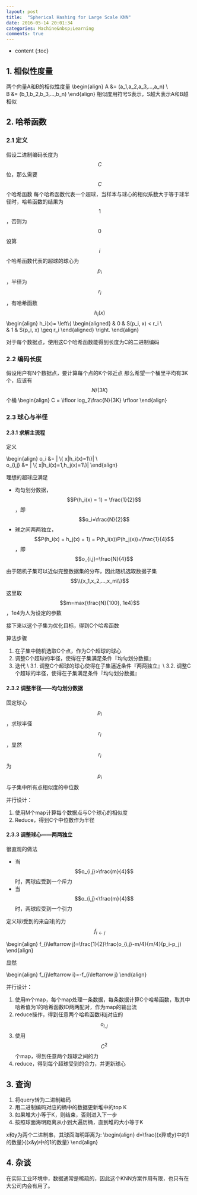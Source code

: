 ```yaml
---
layout: post
title:  "Spherical Hashing for Large Scale KNN"
date: 2016-05-14 20:01:34
categories: Machine&nbsp;Learning
comments: true
---
```


* content
{:toc}

## 1. 相似性度量

两个向量A和B的相似性度量
\begin{align}
A &= (a_1,a_2,a_3,...,a_n) \\\
B &= (b_1,b_2,b_3,...,b_n)
\end{align}
相似度用符号S表示，S越大表示A和B越相似

## 2. 哈希函数

### 2.1 定义
假设二进制编码长度为$$C$$位，那么需要$$C$$个哈希函数
每个哈希函数代表一个超球，当样本与球心的相似系数大于等于球半径时，哈希函数的结果为$$1$$，否则为$$0$$
设第$$i$$个哈希函数代表的超球的球心为$$p_i$$，半径为$$r_i$$，有哈希函数$$h_i(x)$$
\begin{align}
h_i(x)= \left\\{
\begin{aligned}
& 0 & S(p_i, x) < r_i \\\
& 1 & S(p_i, x) \geq r_i
\end{aligned}
\right.
\end{align}

对于每个数据点，使用这C个哈希函数能得到长度为C的二进制编码

### 2.2 编码长度

假设用户有N个数据点，要计算每个点的K个邻近点
那么希望一个桶里平均有3K个，应该有$$N/(3K)$$个桶
\begin{align}
C = \lfloor log_2\frac{N}{3K} \rfloor
\end{align}

### 2.3 球心与半径

#### 2.3.1 求解主流程

定义

\begin{align}
o_i &= | \\{ x|h_i(x)=1\\}| \\\
o_{i,j} &= | \\{ x|h_i(x)=1,h_j(x)=1\\}|
\end{align}

理想的超球应满足

* 均匀划分数据，$$P(h_i(x) = 1) = \frac{1}{2}$$，即$$o_i=\frac{N}{2}$$
* 球之间两两独立，$$P(h_i(x) = h_j(x) = 1) = P(h_i(x))P(h_j(x))=\frac{1}{4}$$，即$$o_{i,j}=\frac{N}{4}$$

由于随机子集可以近似完整数据集的分布，因此随机选取数据子集$$\\{x_1,x_2,...,x_m\\}$$

这里取 $$m=max(\frac{N}{100}, 1e4)$$，1e4为人为设定的参数

接下来以这个子集为优化目标，得到C个哈希函数

算法步骤

1. 在子集中随机选取C个点，作为C个超球的球心
2. 调整C个超球的半径，使得在子集满足条件『均匀划分数据』
3. 迭代 \\
    3.1. 调整C个超球的球心使得在子集逼近条件『两两独立』\\
    3.2. 调整C个超球的半径，使得在子集满足条件『均匀划分数据』

#### 2.3.2 调整半径——均匀划分数据

固定球心$$p_i$$，求球半径$$r_i$$，显然$$r_i$$为$$p_i$$与子集中所有点相似度的中位数

并行设计：

1. 使用M个map计算每个数据点与C个球心的相似度
2. Reduce，得到C个中位数作为半径

#### 2.3.3 调整球心——两两独立

很直观的做法

* 当$$o_{i,j}>\frac{m}{4}$$时，两球应受到一个斥力
* 当$$o_{i,j}<\frac{m}{4}$$时，两球应受到一个引力

定义球i受到的来自球j的力$$f_{i\leftarrow j}$$

\begin{align}
f_{i\leftarrow j}=\frac{1}{2}\frac{o_{i,j}-m/4}{m/4}(p_i-p_j)
\end{align}

显然

\begin{align}
f_{j\leftarrow i}=-f_{i\leftarrow j}
\end{align}

并行设计：

1. 使用m个map，每个map处理一条数据，每条数据计算C个哈希函数，取其中哈希值为1的哈希函数ID两两配对，作为map的输出流
2. reduce操作，得到任意两个哈希函数i和j对应的$$o_{i,j}$$
3. 使用$$C^2$$个map，得到任意两个超球之间的力
4. reduce，得到每个超球受到的合力，并更新球心

## 3. 查询

1. 将query转为二进制编码
2. 用二进制编码对应的桶中的数据更新堆中的top K
3. 如果堆大小等于K，则结束，否则进入下一步
4. 按照球面海明距离从小到大遍历桶，直到堆的大小等于K

x和y为两个二进制串，其球面海明距离为:
\begin{align}
d=\frac{(x异或y)中的1的数量}{(x\&y)中的1的数量}
\end{align}

## 4. 杂谈

在实际工业环境中，数据通常是稀疏的，因此这个KNN方案作用有限，也只有在大公司内会有用了。
